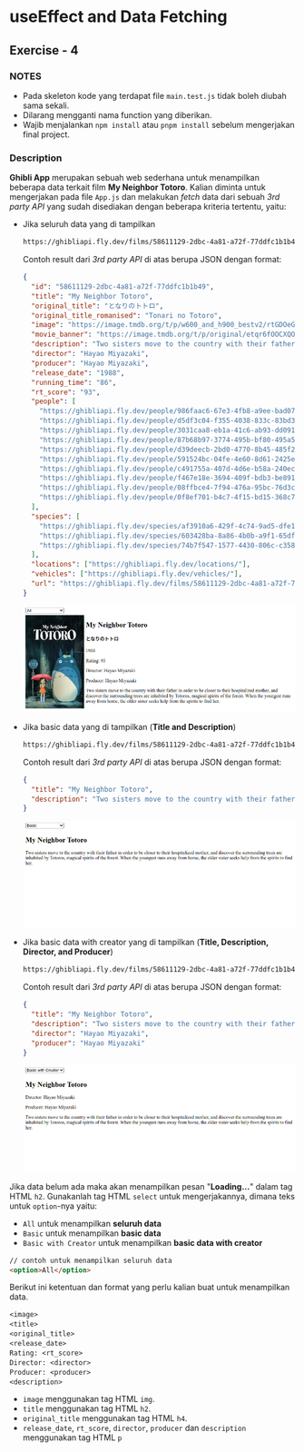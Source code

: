 # useEffect and Data Fetching

## Exercise - 4

### NOTES

- Pada skeleton kode yang terdapat file `main.test.js` tidak boleh diubah sama sekali.
- Dilarang mengganti nama function yang diberikan.
- Wajib menjalankan `npm install` atau `pnpm install` sebelum mengerjakan final project.

### Description

**Ghibli App** merupakan sebuah web sederhana untuk menampilkan beberapa data terkait film **My Neighbor Totoro**. Kalian diminta untuk mengerjakan pada file `App.js` dan melakukan _fetch_ data dari sebuah _3rd party API_ yang sudah disediakan dengan beberapa kriteria tertentu, yaitu:

- Jika seluruh data yang di tampilkan

  ```txt
  https://ghibliapi.fly.dev/films/58611129-2dbc-4a81-a72f-77ddfc1b1b49
  ```

  Contoh result dari _3rd party API_ di atas berupa JSON dengan format:

  ```json
  {
    "id": "58611129-2dbc-4a81-a72f-77ddfc1b1b49",
    "title": "My Neighbor Totoro",
    "original_title": "となりのトトロ",
    "original_title_romanised": "Tonari no Totoro",
    "image": "https://image.tmdb.org/t/p/w600_and_h900_bestv2/rtGDOeG9LzoerkDGZF9dnVeLppL.jpg",
    "movie_banner": "https://image.tmdb.org/t/p/original/etqr6fOOCXQOgwrQXaKwenTSuzx.jpg",
    "description": "Two sisters move to the country with their father in order to be closer to their hospitalized mother, and discover the surrounding trees are inhabited by Totoros, magical spirits of the forest. When the youngest runs away from home, the older sister seeks help from the spirits to find her.",
    "director": "Hayao Miyazaki",
    "producer": "Hayao Miyazaki",
    "release_date": "1988",
    "running_time": "86",
    "rt_score": "93",
    "people": [
      "https://ghibliapi.fly.dev/people/986faac6-67e3-4fb8-a9ee-bad077c2e7fe",
      "https://ghibliapi.fly.dev/people/d5df3c04-f355-4038-833c-83bd3502b6b9",
      "https://ghibliapi.fly.dev/people/3031caa8-eb1a-41c6-ab93-dd091b541e11",
      "https://ghibliapi.fly.dev/people/87b68b97-3774-495b-bf80-495a5f3e672d",
      "https://ghibliapi.fly.dev/people/d39deecb-2bd0-4770-8b45-485f26e1381f",
      "https://ghibliapi.fly.dev/people/591524bc-04fe-4e60-8d61-2425e42ffb2a",
      "https://ghibliapi.fly.dev/people/c491755a-407d-4d6e-b58a-240ec78b5061",
      "https://ghibliapi.fly.dev/people/f467e18e-3694-409f-bdb3-be891ade1106",
      "https://ghibliapi.fly.dev/people/08ffbce4-7f94-476a-95bc-76d3c3969c19",
      "https://ghibliapi.fly.dev/people/0f8ef701-b4c7-4f15-bd15-368c7fe38d0a"
    ],
    "species": [
      "https://ghibliapi.fly.dev/species/af3910a6-429f-4c74-9ad5-dfe1c4aa04f2",
      "https://ghibliapi.fly.dev/species/603428ba-8a86-4b0b-a9f1-65df6abef3d3",
      "https://ghibliapi.fly.dev/species/74b7f547-1577-4430-806c-c358c8b6bcf5"
    ],
    "locations": ["https://ghibliapi.fly.dev/locations/"],
    "vehicles": ["https://ghibliapi.fly.dev/vehicles/"],
    "url": "https://ghibliapi.fly.dev/films/58611129-2dbc-4a81-a72f-77ddfc1b1b49"
  }
  ```

  ![all](./assets/all.png)

- Jika basic data yang di tampilkan (**Title and Description**)

  ```txt
  https://ghibliapi.fly.dev/films/58611129-2dbc-4a81-a72f-77ddfc1b1b49?fields=title,description
  ```

  Contoh result dari _3rd party API_ di atas berupa JSON dengan format:

  ```json
  {
    "title": "My Neighbor Totoro",
    "description": "Two sisters move to the country with their father in order to be closer to their hospitalized mother, and discover the surrounding trees are inhabited by Totoros, magical spirits of the forest. When the youngest runs away from home, the older sister seeks help from the spirits to find her."
  }
  ```

  ![basic](./assets/basic.png)

- Jika basic data with creator yang di tampilkan (**Title, Description, Director, and Producer**)

  ```txt
  https://ghibliapi.fly.dev/films/58611129-2dbc-4a81-a72f-77ddfc1b1b49?fields=title,description,director,producer
  ```

  Contoh result dari _3rd party API_ di atas berupa JSON dengan format:

  ```json
  {
    "title": "My Neighbor Totoro",
    "description": "Two sisters move to the country with their father in order to be closer to their hospitalized mother, and discover the surrounding trees are inhabited by Totoros, magical spirits of the forest. When the youngest runs away from home, the older sister seeks help from the spirits to find her.",
    "director": "Hayao Miyazaki",
    "producer": "Hayao Miyazaki"
  }
  ```

  ![basic-with-creator](./assets/basic-with-creator.png)

Jika data belum ada maka akan menampilkan pesan "**Loading...**" dalam tag HTML `h2`. Gunakanlah tag HTML `select` untuk mengerjakannya, dimana teks untuk `option`-nya yaitu:

- `All` untuk menampilkan **seluruh data**
- `Basic` untuk menampilkan **basic data**
- `Basic with Creator` untuk menampilkan **basic data with creator**

```html
// contoh untuk menampilkan seluruh data
<option>All</option>
```

Berikut ini ketentuan dan format yang perlu kalian buat untuk menampilkan data.

```txt
<image>
<title>
<original_title>
<release_date>
Rating: <rt_score>
Director: <director>
Producer: <producer>
<description>
```

- `image` menggunakan tag HTML `img`.
- `title` menggunakan tag HTML `h2`.
- `original_title` menggunakan tag HTML `h4`.
- `release_date`, `rt_score`, `director`, `producer` dan `description` menggunakan tag HTML `p`
